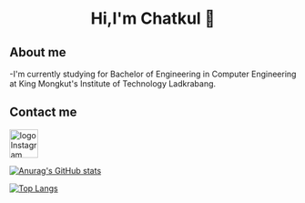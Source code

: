 <h1 align= 'center' font-size: 100>
Hi,I'm Chatkul 🤣
</h1>

## About me
-I'm currently studying for Bachelor of Engineering in Computer Engineering at King Mongkut's Institute of Technology Ladkrabang.

## Contact me
[<img src="https://www.transparentpng.com/thumb/logo-instagram/kuQpOb-logo-instagram-images.png" alt="logo Instagram Images @transparentpng.com" width='50px'/>][IG]

[![Anurag's GitHub stats](https://github-readme-stats.vercel.app/api?username=MisterCellar)](https://github.com/anuraghazra/github-readme-stats)


[![Top Langs](https://github-readme-stats.vercel.app/api/top-langs/?username=anuraghazra)](https://github.com/anuraghazra/github-readme-stats)


<!--
**MisterCellar/MisterCellar** is a ✨ _special_ ✨ repository because its `README.md` (this file) appears on your GitHub profile.

Here are some ideas to get you started:

- 🔭 I’m currently working on ...
- 🌱 I’m currently learning ...
- 👯 I’m looking to collaborate on ...
- 🤔 I’m looking for help with ...
- 💬 Ask me about ...
- 📫 How to reach me: ...
- 😄 Pronouns: ...
- ⚡ Fun fact: ...
-->
[IG]: https://www.instagram.com/bchatkul/?hl=en
